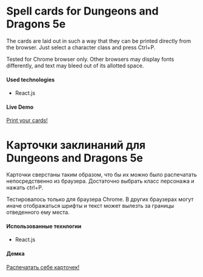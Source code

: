 Spell cards for Dungeons and Dragons 5e
========

The cards are laid out in such a way that they can be printed directly from the browser. Just select a character class and press Ctrl+P.

Tested for Chrome browser only. Other browsers may display fonts differently, and text may bleed out of its allotted space.

#### Used technologies
* React.js
 
#### Live Demo
<a href="https://munimaev.github.io/DND5E-cards/">Print your cards!</a>


Карточки заклинаний для Dungeons and Dragons 5e
========

Карточки сверстаны таким образом, что бы их можно было распечатать непосредственно из браузера. Достаточно выбрать класс персонажа и нажать ctrl+P. 

Тестировалось только для браузера Chrome. В других браузерах могут иначе отображаться шрифты и текст может вылезть за границы отведенного ему места.

#### Использованные технлогии
* React.js
 
#### Демка
<a href="https://munimaev.github.io/DND5E-cards/">Распечатать себе карточек!</a>
